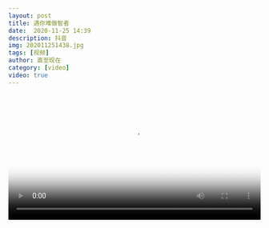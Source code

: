 ```yaml
---
layout: post
title: 遇你难做智者
date:  2020-11-25 14:39
description: 抖音
img: 202011251438.jpg
tags: [视频]
author: 直至现在
category: [video]
video: true
---
```

<video controls loop preload="auto" poster="/assets/img/202011251438.jpg" width="100%" src="https://img.xnan.top/%E5%B8%85%E5%93%A5%E8%A7%86%E9%A2%91/%E7%9B%B4%E8%87%B3%E7%8E%B0%E5%9C%A8/%E9%81%87%E4%BD%A0%E9%9A%BE%E5%81%9A%E6%99%BA%E8%80%85.mp4"></video>
     

